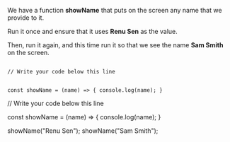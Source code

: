 We have a function **showName** 
that puts on the screen any name 
that we provide to it.

Run it once and ensure that it 
uses **Renu Sen** as the value.

Then, run it again, and this time 
run it so that we see the name **Sam Smith** 
on the screen.

<codeblock type="exercise" language="javascript" testMode="fixedInput">
<code>
// Write your code below this line

const showName = (name) => {
  console.log(name);
}
</code>

<solution>
// Write your code below this line

const showName = (name) => {
  console.log(name);
}

showName("Renu Sen");
showName("Sam Smith");
</solution>
</codeblock>
